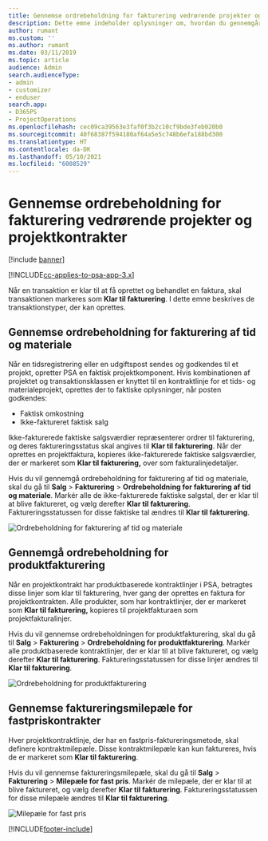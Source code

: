 ```yaml
---
title: Gennemse ordrebeholdning for fakturering vedrørende projekter og projektkontrakter
description: Dette emne indeholder oplysninger om, hvordan du gennemgår tid, udgifter og produktbeholdninger, og hvordan du markerer dem som klar til fakturering.
author: rumant
ms.custom: ''
ms.author: rumant
ms.date: 03/11/2019
ms.topic: article
audience: Admin
search.audienceType:
- admin
- customizer
- enduser
search.app:
- D365PS
- ProjectOperations
ms.openlocfilehash: cec09ca39563e3faf0f3b2c10cf9bde3feb020b0
ms.sourcegitcommit: 40f68387f594180af64a5e5c748b6efa188bd300
ms.translationtype: HT
ms.contentlocale: da-DK
ms.lasthandoff: 05/10/2021
ms.locfileid: "6008529"
---
```

# <a name="review-the-invoicing-backlog-on-projects-and-project-contracts"></a>Gennemse ordrebeholdning for fakturering vedrørende projekter og projektkontrakter

[!include [banner](../includes/psa-now-project-operations.md)]

[!INCLUDE[cc-applies-to-psa-app-3.x](../includes/cc-applies-to-psa-app-3x.md)]

Når en transaktion er klar til at få oprettet og behandlet en faktura, skal transaktionen markeres som **Klar til fakturering**. I dette emne beskrives de transaktionstyper, der kan oprettes.

## <a name="review-the-time-and-material-billing-backlog"></a>Gennemse ordrebeholdning for fakturering af tid og materiale

Når en tidsregistrering eller en udgiftspost sendes og godkendes til et projekt, opretter PSA en faktisk projektkomponent. Hvis kombinationen af projektet og transaktionsklassen er knyttet til en kontraktlinje for et tids- og materialeprojekt, oprettes der to faktiske oplysninger, når posten godkendes:

- Faktisk omkostning 
- Ikke-faktureret faktisk salg

Ikke-fakturerede faktiske salgsværdier repræsenterer ordrer til fakturering, og deres faktureringsstatus skal angives til **Klar til fakturering**. Når der oprettes en projektfaktura, kopieres ikke-fakturerede faktiske salgsværdier, der er markeret som **Klar til fakturering,** over som fakturalinjedetaljer.

Hvis du vil gennemgå ordrebeholdning for fakturering af tid og materiale, skal du gå til **Salg** \> **Fakturering** \> **Ordrebeholdning for fakturering af tid og materiale**. Markér alle de ikke-fakturerede faktiske salgstal, der er klar til at blive faktureret, og vælg derefter **Klar til fakturering**. Faktureringsstatussen for disse faktiske tal ændres til **Klar til fakturering**.

![Ordrebeholdning for fakturering af tid og materiale](media/TMBacklog.png)

## <a name="review-the-product-billing-backlog"></a>Gennemgå ordrebeholdning for produktfakturering

Når en projektkontrakt har produktbaserede kontraktlinjer i PSA, betragtes disse linjer som klar til fakturering, hver gang der oprettes en faktura for projektkontrakten. Alle produkter, som har kontraktlinjer, der er markeret som **Klar til fakturering,** kopieres til projektfakturaen som projektfakturalinjer.

Hvis du vil gennemse ordrebeholdningen for produktfakturering, skal du gå til **Salg** \> **Fakturering** \> **Ordrebeholdning for produktfakturering**. Markér alle produktbaserede kontraktlinjer, der er klar til at blive faktureret, og vælg derefter **Klar til fakturering**. Faktureringsstatussen for disse linjer ændres til **Klar til fakturering**.

![Ordrebeholdning for produktfakturering](media/ProductBacklog.png)

## <a name="review-billing-milestones-on-fixed-price-contracts"></a>Gennemse faktureringsmilepæle for fastpriskontrakter

Hver projektkontraktlinje, der har en fastpris-faktureringsmetode, skal definere kontraktmilepæle. Disse kontraktmilepæle kan kun faktureres, hvis de er markeret som **Klar til fakturering**. 

Hvis du vil gennemse faktureringsmilepæle, skal du gå til **Salg** \> **Fakturering** \> **Milepæle for fast pris**. Markér de milepæle, der er klar til at blive faktureret, og vælg derefter **Klar til fakturering**. Faktureringsstatussen for disse milepæle ændres til **Klar til fakturering**.

![Milepæle for fast pris](media/FPBacklog.png)


[!INCLUDE[footer-include](../includes/footer-banner.md)]